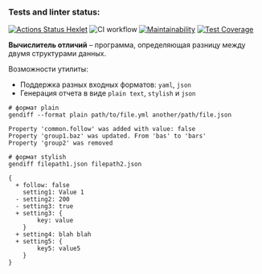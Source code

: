 ### Tests and linter status:

[![Actions Status Hexlet](https://github.com/ynchak/backend-project-46/actions/workflows/hexlet-check.yml/badge.svg)](https://github.com/ynchak/backend-project-46/actions)
![CI workflow](https://github.com/ynchak/backend-project-46/actions/workflows/ci.yml/badge.svg)
[![Maintainability](https://api.codeclimate.com/v1/badges/d42c020c6c3a0131cc90/maintainability)](https://codeclimate.com/github/ynchak/backend-project-46/maintainability)
[![Test Coverage](https://api.codeclimate.com/v1/badges/d42c020c6c3a0131cc90/test_coverage)](https://codeclimate.com/github/ynchak/backend-project-46/test_coverage)

**Вычислитель отличий** – программа, определяющая разницу между двумя структурами данных.

Возможности утилиты:

- Поддержка разных входных форматов: `yaml`, `json`
- Генерация отчета в виде `plain text`, `stylish` и `json`

```console
# формат plain
gendiff --format plain path/to/file.yml another/path/file.json

Property 'common.follow' was added with value: false
Property 'group1.baz' was updated. From 'bas' to 'bars'
Property 'group2' was removed

# формат stylish
gendiff filepath1.json filepath2.json

{
  + follow: false
    setting1: Value 1
  - setting2: 200
  - setting3: true
  + setting3: {
        key: value
    }
  + setting4: blah blah
  + setting5: {
        key5: value5
    }
}
```
